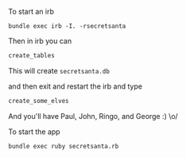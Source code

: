 To start an irb

```
bundle exec irb -I. -rsecretsanta
```

Then in irb you can

``` ruby
create_tables
```

This will create `secretsanta.db`

and then exit and restart the irb and type

``` ruby
create_some_elves
```

And you'll have Paul, John, Ringo, and George :) \o/

To start the app

```
bundle exec ruby secretsanta.rb
```
